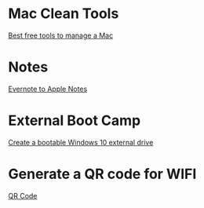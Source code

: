 # Mac Clean Tools 
[Best free tools to manage a Mac](https://9to5mac.com/2015/04/30/how-to-clean-speed-up-mac-free-download/)

# Notes
[Evernote to Apple Notes](https://www.makeuseof.com/tag/apple-notes-vs-microsoft-onenote/)

# External Boot Camp
[Create a bootable Windows 10 external drive](https://blog.macsales.com/40947-tech-tip-how-to-use-boot-camp-on-an-external-drive)

# Generate a QR code for WIFI
[QR Code](https://cweiske.de/tagebuch/wifi-config-qrcode.htm)
